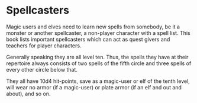 # Spellcasters

Magic users and elves need to learn new spells from somebody, be it a
monster or another spellcaster, a non-player character with a spell
list. This book lists important spellcasters which can act as quest
givers and teachers for player characters.

Generally speaking they are all level ten. Thus, the spells they have
at their repertoire always consists of two spells of the fifth circle
and three spells of every other circle below that.

They all have 10d4 hit-points, save as a magic-user or elf of the
tenth level, will wear no armor (if a magic-user) or plate armor (if
an elf and out and about), and so on.
